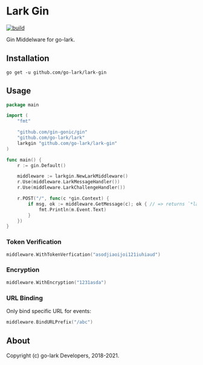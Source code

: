 # Lark Gin

[![build](https://github.com/go-lark/lark-gin/actions/workflows/ci.yml/badge.svg)](https://github.com/go-lark/lark-gin/actions/workflows/ci.yml)

Gin Middelware for go-lark.

## Installation

```shell
go get -u github.com/go-lark/lark-gin
```

## Usage

```go
package main

import (
    "fmt"

    "github.com/gin-gonic/gin"
    "github.com/go-lark/lark"
    larkgin "github.com/go-lark/lark-gin"
)

func main() {
    r := gin.Default()

    middleware := larkgin.NewLarkMiddleware()
    r.Use(middleware.LarkMessageHandler())
    r.Use(middleware.LarkChallengeHandler())

    r.POST("/", func(c *gin.Context) {
        if msg, ok := middleware.GetMessage(c); ok { // => returns `*lark.EventMessage`
            fmt.Println(m.Event.Text)
        }
    })
}
```


### Token Verification

```go
middleware.WithTokenVerfication("asodjiaoijoi121iuhiaud")
```

### Encryption

```go
middleware.WithEncryption("1231asda")
```

### URL Binding

Only bind specific URL for events:
```go
middleware.BindURLPrefix("/abc")
```

## About

Copyright (c) go-lark Developers, 2018-2021.
